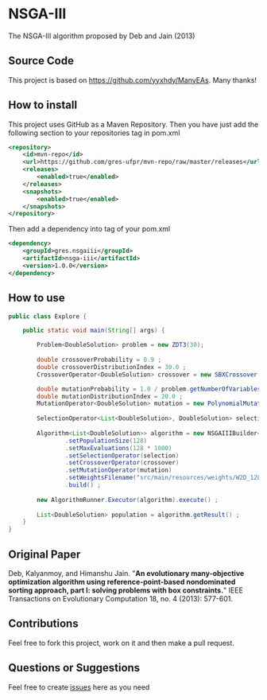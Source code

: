 # NSGA-III

The NSGA-III algorithm proposed by Deb and Jain (2013)

## Source Code

This project is based on https://github.com/yyxhdy/ManyEAs. Many thanks!

## How to install

This project uses GitHub as a Maven Repository. Then you have just add the following section to your repositories tag in pom.xml

```xml
<repository>
    <id>mvn-repo</id>
    <url>https://github.com/gres-ufpr/mvn-repo/raw/master/releases</url>
    <releases>
        <enabled>true</enabled>
    </releases>
    <snapshots>
        <enabled>true</enabled>
    </snapshots>
</repository>
```

Then add a dependency into tag of your pom.xml

```xml
<dependency>
	<groupId>gres.nsgaiii</groupId>
	<artifactId>nsga-iii</artifactId>
	<version>1.0.0</version>
</dependency>
```

## How to use

```java
public class Explore {

    public static void main(String[] args) {

        Problem<DoubleSolution> problem = new ZDT3(30);
        
        double crossoverProbability = 0.9 ;
        double crossoverDistributionIndex = 30.0 ;
        CrossoverOperator<DoubleSolution> crossover = new SBXCrossover(crossoverProbability, crossoverDistributionIndex) ;

        double mutationProbability = 1.0 / problem.getNumberOfVariables() ;
        double mutationDistributionIndex = 20.0 ;
        MutationOperator<DoubleSolution> mutation = new PolynomialMutation(mutationProbability, mutationDistributionIndex) ;
        
        SelectionOperator<List<DoubleSolution>, DoubleSolution> selection = new BinaryTournamentSelection<DoubleSolution>();
        
        Algorithm<List<DoubleSolution>> algorithm = new NSGAIIIBuilder<>(problem)
                .setPopulationSize(128)
                .setMaxEvaluations(128 * 1000)
                .setSelectionOperator(selection)
                .setCrossoverOperator(crossover)
                .setMutationOperator(mutation)
                .setWeightsFilename("src/main/resources/weights/W2D_128.txt")
                .build() ;
        
        new AlgorithmRunner.Executor(algorithm).execute() ;
        
        List<DoubleSolution> population = algorithm.getResult() ;
    }
}
```
## Original Paper

Deb, Kalyanmoy, and Himanshu Jain. "**An evolutionary many-objective optimization algorithm using reference-point-based nondominated sorting approach, part I: solving problems with box constraints.**" IEEE Transactions on Evolutionary Computation 18, no. 4 (2013): 577-601.

## Contributions

Feel free to fork this project, work on it and then make a pull request.

## Questions or Suggestions

Feel free to create <a href="https://github.com/gres-ufpr/nsga-iii/issues">issues</a> here as you need

